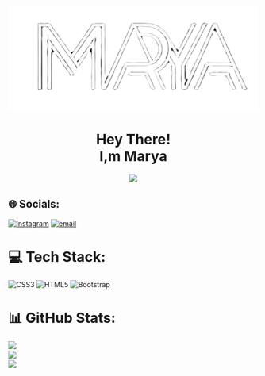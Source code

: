 <div align="center">
  <img src="marya's logo png.png">
  <h1>Hey There!
    <br>
   <span font-size="15px">I,m Marya</span>
  </h1>
  <img src="https://skillicons.dev/icons?i=html,css,bootstrap,vscode">
</div>


## 🌐 Socials:
[![Instagram](https://img.shields.io/badge/Instagram-%23E4405F.svg?logo=Instagram&logoColor=white)](https://instagram.com/marya_gulahmad) [![email](https://img.shields.io/badge/Email-D14836?logo=gmail&logoColor=white)](mailto:marya_1377@icloud.com) 

# 💻 Tech Stack:
![CSS3](https://img.shields.io/badge/css3-%231572B6.svg?style=for-the-badge&logo=css3&logoColor=white) ![HTML5](https://img.shields.io/badge/html5-%23E34F26.svg?style=for-the-badge&logo=html5&logoColor=white) ![Bootstrap](https://img.shields.io/badge/bootstrap-%238511FA.svg?style=for-the-badge&logo=bootstrap&logoColor=white)
# 📊 GitHub Stats:
![](https://github-readme-stats.vercel.app/api?username=maryaahmadii&theme=dark&hide_border=true&include_all_commits=true&count_private=false)<br/>
![](https://nirzak-streak-stats.vercel.app/?user=maryaahmadii&theme=dark&hide_border=true)<br/>
![](https://github-readme-stats.vercel.app/api/top-langs/?username=maryaahmadii&theme=dark&hide_border=true&include_all_commits=true&count_private=false&layout=compact)

<!-- Proudly created with GPRM ( https://gprm.itsvg.in ) -->
